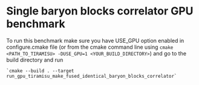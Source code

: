 # Single baryon blocks correlator GPU benchmark

To run this benchmark make sure you have USE_GPU option enabled in configure.cmake file (or from the cmake command line using `cmake <PATH_TO_TIRAMISU> -DUSE_GPU=1 <YOUR_BUILD_DIRECTORY>`) and go to the build directory and run 

    `cmake --build . --target run_gpu_tiramisu_make_fused_identical_baryon_blocks_correlator`
